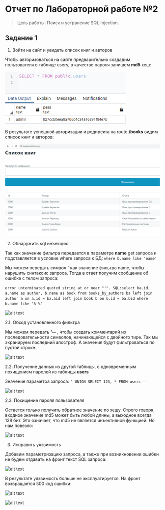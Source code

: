 # Отчет по Лабораторной работе №2
> Цель работы: Поиск и устранение SQL Injection.

## Задание 1
1. Войти на сайт и увидеть список книг и авторов

Чтобы авторизоваться на сайте предварительно создадим пользователя в таблице users, в качестве пароля запишем **md5** хеш:

![alt text](img/Screenshot_1.png "Таблица Users")

В результате успешной авторизации и редиректа на route **/books** видим список книг и авторов:

![alt text](img/Screenshot_2.png "Список книг")

2. Обнаружить sql инъекцию

Так как значение фильтра передается в параметре **name** get запроса и подставляется в условие where запроса к БД:
``` where b.name like 'name' ```

Мы можем передать символ **'** как значение фильтра name, чтобы нарушить синтаксис запроса.
Тогда в ответ получим сообщение об ошибке с телом запроса:

```error unterminated quoted string at or near "'". SQL:select ba.id, a.name as author, b.name as book from books_by_authors ba left join author a on a.id = ba.aid left join book b on b.id = ba.bid where b.name like '%'%'```

![alt text](img/Screenshot_3.png "sql инъекция")

2.1. Обход установленного фильтра

Мы можем передать **'--** , чтобы создать комментарий из последовательности символов, начинающейся с двойного тире. Так мы экранируем последний апостроф. А значения будут фильтроваться по пустой строке.

![alt text](img/Screenshot_4.png "Обход фильтра")

2.2. Получение данных из другой таблицы, с одновременным похищением паролей из таблицы **users**

Значение параметра запроса:
```' UNION SELECT 123, * FROM users --```

![alt text](img/Screenshot_5.png "Получение данных из другой таблицы")

2.3. Похищение пароля пользователя

Остается только получить обратное значение по хешу. 
Строго говоря, входное значение md5 может быть любой длины, а выходное всегда 128 бит. Это означает, что md5 не является инъективной функцией. Но нам повезло:

![alt text](img/Screenshot_6.png "Похищение пароля")

3. Исправить уязвимость

Добавим параметризацию запроса, а также при возникновении ошибки не будем отдавать на фронт текст SQL запроса:

![alt text](img/Screenshot_9.png "Исправление уязвимости")

В результате уязвимость больше не эксплуатируется.
На фронт возвращается 500 код ошибки:

![alt text](img/Screenshot_7.png "500")

![alt text](img/Screenshot_8.png "500")



